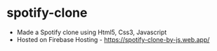 # spotify-clone
* Made a Spotify clone using Html5, Css3, Javascript <br/>
* Hosted on Firebase Hosting - https://spotify-clone-by-js.web.app/
